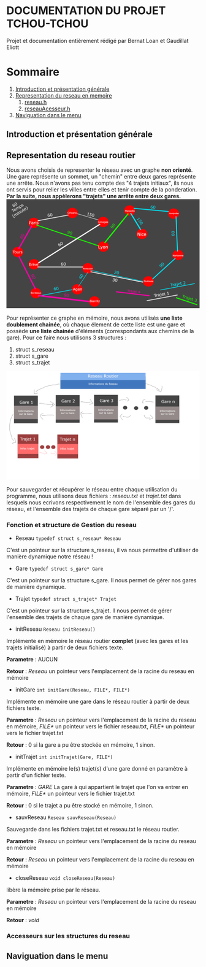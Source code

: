 # DOCUMENTATION DU PROJET TCHOU-TCHOU
Projet et documentation entièrement rédigé par Bernat Loan et Gaudillat Eliott

# Sommaire

1. [Introduction et présentation générale](#intro)
2. [Representation du reseau en memoire](#reseau)
    1. [reseau.h](#re)
    2. [reseauAcesseur.h](#reAc)
3. [Naviguation dans le menu](#menu)








## Introduction et présentation générale <a name="intro"></a>

## Representation du reseau routier <a name="reseau"></a>

Nous avons choisis de representer le réseau avec un graphe **non orienté**. Une gare représente un sommet, un "chemin" entre deux gares représente une arrête.
Nous n'avons pas tenu compte des "4 trajets initiaux", ils nous ont servis pour relier les villes entre elles et tenir compte de la ponderation. **Par la suite, nous appèlerons "trajets" une arrête entre deux gares.**
![Schema Gare](img/base_trajet.png "Schema Gare")

Pour représenter ce graphe en mémoire, nous avons utilisés **une liste doublement chainée**, où chaque élement de cette liste est une gare et possède **une liste chainée** d'éléments (correspondants aux chemins de la gare). Pour ce faire nous utilisons 3 structures :
1. struct s_reseau
2. struct s_gare
3. struct s_trajet

![Schema Reseau](img/explicationReseau.png "Schema Reseau")

Pour sauvegarder et récupérer le réseau entre chaque utilisation du programme, nous utilisons deux fichiers : _reseau.txt_ et _trajet.txt_ dans lesquels nous ecrivons respectivement le nom de l'ensemble des gares du réseau, et l'ensemble des trajets de chaque gare séparé par un '/'.

### Fonction et structure de Gestion du reseau <a name="re"></a>

- Reseau `typedef struct s_reseau* Reseau`

C'est un pointeur sur la structure s_reseau, il va nous permettre d'utiliser de manière dynamique notre réseau !

- Gare `typedef struct s_gare* Gare`

C'est un pointeur sur la structure s_gare. Il nous permet de gérer nos gares de manière dynamique.

- Trajet `typedef struct s_trajet* Trajet`

C'est un pointeur sur la structure s_trajet. Il nous permet de gérer l'ensemble des trajets de chaque gare de manière dynamique.

- initReseau `Reseau initReseau()`

Implémente en mémoire le réseau routier **complet** (avec les gares et les trajets initialisé) à partir de deux fichiers texte.

**Parametre** : AUCUN

**Retour** : _Reseau_ un pointeur vers l'emplacement de la racine du reseau en mémoire

- initGare `int initGare(Reseau, FILE*, FILE*)`

Implémente en mémoire une gare dans le réseau routier à partir de deux fichiers texte.

**Parametre** : _Reseau_ un pointeur vers l'emplacement de la racine du reseau en mémoire, _FILE*_ un pointeur vers le fichier reseau.txt, _FILE*_ un pointeur vers le fichier trajet.txt

**Retour** : 0 si la gare a pu être stockée en mémoire, 1 sinon.


- initTrajet `int initTrajet(Gare, FILE*)`

Implémente en mémoire le(s) trajet(s) d'une gare donné en paramètre à partir d'un fichier texte.

**Parametre** : _GARE_ La gare à qui appartient le trajet que l'on va entrer en mémoire, _FILE*_ un pointeur vers le fichier trajet.txt

**Retour** : 0 si le trajet a pu être stocké en mémoire, 1 sinon.

- sauvReseau `Reseau sauvReseau(Reseau)`

Sauvegarde dans les fichiers trajet.txt et reseau.txt le réseau routier.

**Parametre** : _Reseau_ un pointeur vers l'emplacement de la racine du reseau en mémoire

**Retour** : _Reseau_ un pointeur vers l'emplacement de la racine du reseau en mémoire

- closeReseau `void closeReseau(Reseau)`

libère la mémoire prise par le réseau.

**Parametre** : _Reseau_ un pointeur vers l'emplacement de la racine du reseau en mémoire

**Retour** : _void_


### Accesseurs sur les structures du reseau<a name="reAc"></a>

## Naviguation dans le menu <a name="menu"></a>
